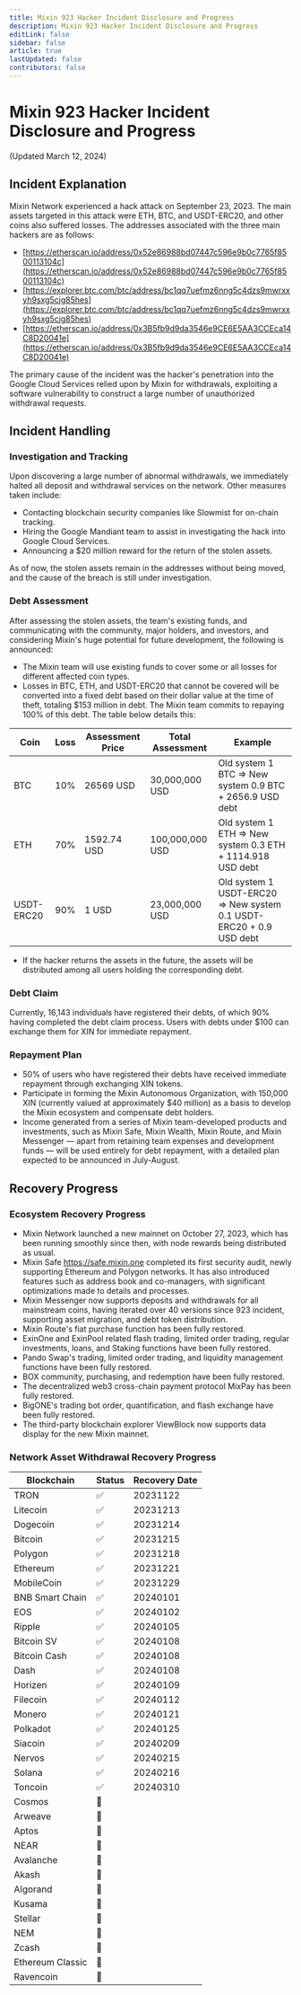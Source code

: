 ```yaml
---
title: Mixin 923 Hacker Incident Disclosure and Progress
description: Mixin 923 Hacker Incident Disclosure and Progress
editLink: false
sidebar: false
article: true
lastUpdated: false
contributors: false
---
```


# Mixin 923 Hacker Incident Disclosure and Progress

(Updated March 12, 2024)

## Incident Explanation

Mixin Network experienced a hack attack on September 23, 2023. The main assets targeted in this attack were ETH, BTC, and USDT-ERC20, and other coins also suffered losses. The addresses associated with the three main hackers are as follows:

- [https://etherscan.io/address/0x52e86988bd07447c596e9b0c7765f8500113104c](https://etherscan.io/address/0x52e86988bd07447c596e9b0c7765f8500113104c)
- [https://explorer.btc.com/btc/address/bc1qq7uefmz6nng5c4dzs9mwrxxyh9sxg5cjg85hes](https://explorer.btc.com/btc/address/bc1qq7uefmz6nng5c4dzs9mwrxxyh9sxg5cjg85hes)
- [https://etherscan.io/address/0x3B5fb9d9da3546e9CE6E5AA3CCEca14C8D20041e](https://etherscan.io/address/0x3B5fb9d9da3546e9CE6E5AA3CCEca14C8D20041e)

The primary cause of the incident was the hacker's penetration into the Google Cloud Services relied upon by Mixin for withdrawals, exploiting a software vulnerability to construct a large number of unauthorized withdrawal requests.

## Incident Handling

### Investigation and Tracking

Upon discovering a large number of abnormal withdrawals, we immediately halted all deposit and withdrawal services on the network. Other measures taken include:

- Contacting blockchain security companies like Slowmist for on-chain tracking.
- Hiring the Google Mandiant team to assist in investigating the hack into Google Cloud Services.
- Announcing a $20 million reward for the return of the stolen assets.

As of now, the stolen assets remain in the addresses without being moved, and the cause of the breach is still under investigation.

### Debt Assessment

After assessing the stolen assets, the team's existing funds, and communicating with the community, major holders, and investors, and considering Mixin's huge potential for future development, the following is announced:

- The Mixin team will use existing funds to cover some or all losses for different affected coin types.
- Losses in BTC, ETH, and USDT-ERC20 that cannot be covered will be converted into a fixed debt based on their dollar value at the time of theft, totaling $153 million in debt. The Mixin team commits to repaying 100% of this debt. The table below details this:

| Coin       | Loss | Assessment Price | Total Assessment | Example                                                            |
| ---------- | ---- | ---------------- | ---------------- | ------------------------------------------------------------------ |
| BTC        | 10%  | 26569 USD        | 30,000,000 USD   | Old system 1 BTC ⇒ New system 0.9 BTC + 2656.9 USD debt            |
| ETH        | 70%  | 1592.74 USD      | 100,000,000 USD  | Old system 1 ETH ⇒ New system 0.3 ETH + 1114.918 USD debt          |
| USDT-ERC20 | 90%  | 1 USD            | 23,000,000 USD   | Old system 1 USDT-ERC20 ⇒ New system 0.1 USDT-ERC20 + 0.9 USD debt |

- If the hacker returns the assets in the future, the assets will be distributed among all users holding the corresponding debt.

### Debt Claim

Currently, 16,143 individuals have registered their debts, of which 90% having completed the debt claim process. Users with debts under $100 can exchange them for XIN for immediate repayment.

### Repayment Plan

- 50% of users who have registered their debts have received immediate repayment through exchanging XIN tokens.
- Participate in forming the Mixin Autonomous Organization, with 150,000 XIN (currently valued at approximately $40 million) as a basis to develop the Mixin ecosystem and compensate debt holders.
- Income generated from a series of Mixin team-developed products and investments, such as Mixin Safe, Mixin Wealth, Mixin Route, and Mixin Messenger — apart from retaining team expenses and development funds — will be used entirely for debt repayment, with a detailed plan expected to be announced in July-August.

## Recovery Progress

### Ecosystem Recovery Progress

- Mixin Network launched a new mainnet on October 27, 2023, which has been running smoothly since then, with node rewards being distributed as usual.
- Mixin Safe https://safe.mixin.one completed its first security audit, newly supporting Ethereum and Polygon networks. It has also introduced features such as address book and co-managers, with significant optimizations made to details and processes.
- Mixin Messenger now supports deposits and withdrawals for all mainstream coins, having iterated over 40 versions since 923 incident, supporting asset migration, and debt token distribution.
- Mixin Route's fiat purchase function has been fully restored.
- ExinOne and ExinPool related flash trading, limited order trading, regular investments, loans, and Staking functions have been fully restored.
- Pando Swap's trading, limited order trading, and liquidity management functions have been fully restored.
- BOX community, purchasing, and redemption have been fully restored.
- The decentralized web3 cross-chain payment protocol MixPay has been fully restored.
- BigONE's trading bot order, quantification, and flash exchange have been fully restored.
- The third-party blockchain explorer ViewBlock now supports data display for the new Mixin mainnet.

### Network Asset Withdrawal Recovery Progress

| Blockchain       | Status | Recovery Date |
| ---------------- | ------ | ------------- |
| TRON             | ✅      | 20231122      |
| Litecoin         | ✅      | 20231213      |
| Dogecoin         | ✅      | 20231214      |
| Bitcoin          | ✅      | 20231215      |
| Polygon          | ✅      | 20231218      |
| Ethereum         | ✅      | 20231221      |
| MobileCoin       | ✅      | 20231229      |
| BNB Smart Chain  | ✅      | 20240101      |
| EOS              | ✅      | 20240102      |
| Ripple           | ✅      | 20240105      |
| Bitcoin SV       | ✅      | 20240108      |
| Bitcoin Cash     | ✅      | 20240108      |
| Dash             | ✅      | 20240108      |
| Horizen          | ✅      | 20240109      |
| Filecoin         | ✅      | 20240112      |
| Monero           | ✅      | 20240121      |
| Polkadot         | ✅      | 20240125      |
| Siacoin          | ✅      | 20240209      |
| Nervos           | ✅      | 20240215      |
| Solana           | ✅      | 20240216      |
| Toncoin          | ✅      | 20240310      |
| Cosmos           | 🚗     |               |
| Arweave          | 🚗     |               |
| Aptos            | 🚗     |               |
| NEAR             | 🚗     |               |
| Avalanche        | 🚗     |               |
| Akash            | 🚗     |               |
| Algorand         | 🚗     |               |
| Kusama           | 🚗     |               |
| Stellar          | 🚗     |               |
| NEM              | 🚗     |               |
| Zcash            | 🚗     |               |
| Ethereum Classic | 🚗     |               |
| Ravencoin        | 🚗     |               |